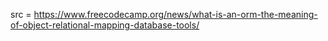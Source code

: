 src = https://www.freecodecamp.org/news/what-is-an-orm-the-meaning-of-object-relational-mapping-database-tools/

# 
